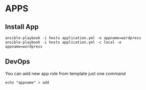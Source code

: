 # APPS

## Install App

```
ansible-playbook -i hosts application.yml -e appname=wordpress
ansible-playbook -i hosts application.yml -c local -e appname=wordpress
```

## DevOps

You can add new app role from template just one command
```
echo "appname" > add
```
